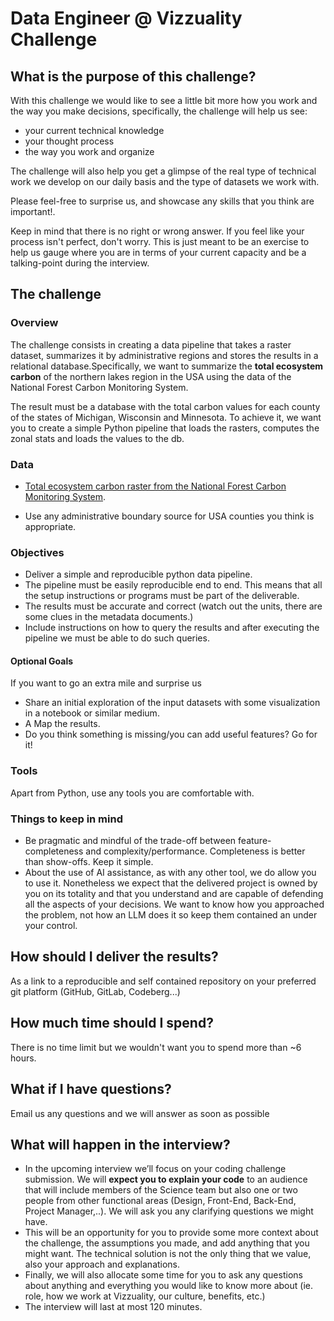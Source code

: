 # Data Engineer @ Vizzuality Challenge

## What is the purpose of this challenge?
With this challenge we would like to see a little bit more how you work and the way you make decisions, specifically, the challenge will help us see:

* your current technical knowledge
* your thought process
* the way you work and organize

The challenge will also help you get a glimpse of the real type of technical work we develop on our daily basis and the type of datasets we work with.

Please feel-free to surprise us, and showcase any skills that you think are important!.

Keep in mind that there is no right or wrong answer. If you feel like your process isn't perfect, don't worry. This is just
meant to be an exercise to help us gauge where you are in terms of your current capacity and be a talking-point during the interview.

## The challenge

### Overview

The challenge consists in creating a data pipeline that takes a raster dataset, summarizes it by administrative regions and stores the results in a relational database.Specifically, we want to summarize the **total ecosystem carbon** of the northern lakes region in the USA using the data of the National Forest Carbon Monitoring System.

The result must be a database with the total carbon values for each county of the states of Michigan, Wisconsin and Minnesota. To achieve it, we want you to create a simple Python pipeline that loads the rasters, computes the zonal stats and loads the values to the db.

### Data

- [Total ecosystem carbon raster from the National Forest Carbon Monitoring System](https://usfs-public.box.com/shared/static/v861gwms9fq68sitl0r3vs2v3moxeu9x.zip).

- Use any administrative boundary source for USA counties you think is appropriate.

### Objectives

- Deliver a simple and reproducible python data pipeline.
- The pipeline must be easily reproducible end to end. This means that all the setup instructions or programs must be part of the deliverable.
- The results must be accurate and correct (watch out the units, there are some clues in the metadata documents.)
- Include instructions on how to query the results and after executing the pipeline we must be able to do such queries.

#### Optional Goals

If you want to go an extra mile and surprise us

- Share an initial exploration of the input datasets with some visualization in a notebook or similar medium.
- A Map the results.
- Do you think something is missing/you can add useful features? Go for it!

### Tools
Apart from Python, use any tools you are comfortable with.

### Things to keep in mind

- Be pragmatic and mindful of the trade-off between feature-completeness and complexity/performance. Completeness is better than show-offs. Keep it simple.
- About the use of AI assistance, as with any other tool, we do allow you to use it. Nonetheless we expect that the delivered project is owned by you on its totality and that you understand
and are capable of defending all the aspects of your decisions. We want to know how you approached the problem, not how an LLM does it so keep them contained an under your control.

## How should I deliver the results?
As a link to a reproducible and self contained repository on your preferred git platform (GitHub, GitLab, Codeberg...)

## How much time should I spend?
There is no time limit but we wouldn't want you to spend more than ~6 hours.

## What if I have questions?
Email us any questions and we will answer as soon as possible

## What will happen in the interview?
* In the upcoming interview we’ll focus on your coding challenge submission. We will **expect you to explain your code** to an audience that will include members of the Science team but also one or two people from other functional areas (Design, Front-End, Back-End, Project Manager,..). We will ask you any clarifying questions we might have.
* This will be an opportunity for you to provide some more context about the challenge, the assumptions you made, and add anything that you might want. The technical solution is not the only thing that we value, also your approach and explanations.
* Finally, we will also allocate some time for you to ask any questions about anything and everything you would like to know more about (ie. role, how we work at Vizzuality, our culture, benefits, etc.)
* The interview will last at most 120 minutes.
